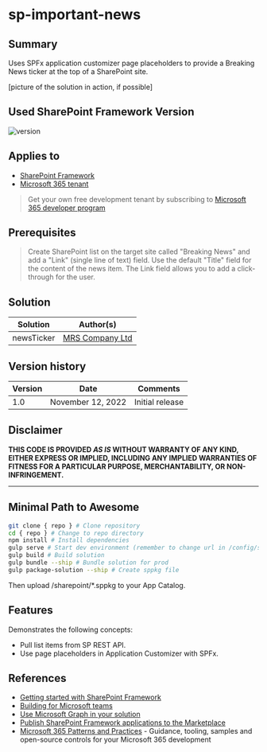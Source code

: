 # sp-important-news

## Summary

Uses SPFx application customizer page placeholders to provide a Breaking News ticker at the top of a SharePoint site.

[picture of the solution in action, if possible]

## Used SharePoint Framework Version

![version](https://img.shields.io/badge/version-1.15-green.svg)

## Applies to

- [SharePoint Framework](https://aka.ms/spfx)
- [Microsoft 365 tenant](https://docs.microsoft.com/en-us/sharepoint/dev/spfx/set-up-your-developer-tenant)

> Get your own free development tenant by subscribing to [Microsoft 365 developer program](http://aka.ms/o365devprogram)

## Prerequisites

> Create SharePoint list on the target site called "Breaking News" and add a "Link" (single line of text) field. Use the default "Title" field for the content of the news item. The Link field allows you to add a click-through for the user.

## Solution

| Solution    | Author(s)                                               |
| ----------- | ------------------------------------------------------- |
| newsTicker | [MRS Company Ltd](https://mrscompany.com) |

## Version history

| Version | Date             | Comments        |
| ------- | ---------------- | --------------- |
| 1.0     | November 12, 2022 | Initial release |

## Disclaimer

**THIS CODE IS PROVIDED _AS IS_ WITHOUT WARRANTY OF ANY KIND, EITHER EXPRESS OR IMPLIED, INCLUDING ANY IMPLIED WARRANTIES OF FITNESS FOR A PARTICULAR PURPOSE, MERCHANTABILITY, OR NON-INFRINGEMENT.**

---

## Minimal Path to Awesome

```bash
git clone { repo } # Clone repository
cd { repo } # Change to repo directory
npm install # Install dependencies
gulp serve # Start dev environment (remember to change url in /config/serve.json)
gulp build # Build solution
gulp bundle --ship # Bundle solution for prod
gulp package-solution --ship # Create sppkg file
```

Then upload /sharepoint/*.sppkg to your App Catalog.

## Features

Demonstrates the following concepts:  
- Pull list items from SP REST API.
- Use page placeholders in Application Customizer with SPFx.

## References

- [Getting started with SharePoint Framework](https://docs.microsoft.com/en-us/sharepoint/dev/spfx/set-up-your-developer-tenant)
- [Building for Microsoft teams](https://docs.microsoft.com/en-us/sharepoint/dev/spfx/build-for-teams-overview)
- [Use Microsoft Graph in your solution](https://docs.microsoft.com/en-us/sharepoint/dev/spfx/web-parts/get-started/using-microsoft-graph-apis)
- [Publish SharePoint Framework applications to the Marketplace](https://docs.microsoft.com/en-us/sharepoint/dev/spfx/publish-to-marketplace-overview)
- [Microsoft 365 Patterns and Practices](https://aka.ms/m365pnp) - Guidance, tooling, samples and open-source controls for your Microsoft 365 development
